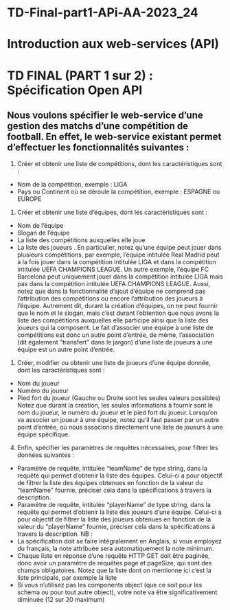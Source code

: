 # TD-Final-part1-APi-AA-2023_24
# Introduction aux web-services (API)
# TD FINAL (PART 1 sur 2) : Spécification Open API

## Nous voulons spécifier le web-service d’une gestion des matchs d’une compétition de football. En effet, le web-service existant permet d’effectuer les fonctionnalités suivantes :

1. Créer et obtenir une liste de compétitions, dont les caractéristiques sont :
- Nom de la compétition, exemple : LIGA
- Pays ou Continent où se déroule la compétition, exemple : ESPAGNE ou
EUROPE
1. Créer et obtenir une liste d’équipes, dont les caractéristiques sont :
- Nom de l’équipe
- Slogan de l’équipe
- La liste des compétitions auxquelles elle joue
- La liste des joueurs
.
En particulier, notez qu’une équipe peut jouer dans plusieurs compétitions,
par exemple, l’équipe intitulée Real Madrid peut à la fois jouer dans la
compétition intitulée LIGA et dans la compétition intitulée UEFA CHAMPIONS
LEAGUE.
Un autre exemple, l’équipe FC Barcelona peut uniquement jouer dans la
compétition intitulée LIGA mais pas dans la compétition intitulée UEFA
CHAMPIONS LEAGUE.
Aussi, notez que dans la fonctionnalité d’ajout d’équipe ne comprend pas
l’attribution des compétitions ou encore l’attribution des joueurs à l’équipe.
Autrement dit, durant la création d’équipes, on ne peut fournir que le nom et
le slogan, mais c’est durant l’obtention que nous avons la liste des
compétitions auxquelles elle participe ainsi que la liste des joueurs qui la
composent.
Le fait d’associer une équipe à une liste de compétitions est donc un autre
point d’entrée, de même, l’association (dit également “transfert” dans le
jargon) d’une liste de joueurs à une équipe est un autre point d’entrée.
1. Créer, modifier ou obtenir une liste de joueurs d’une équipe donnée, dont les
caractéristiques sont :
- Nom du joueur
- Numéro du joueur
- Pied fort du joueur (Gauche ou Droite sont les seules valeurs possibles)
Notez que durant la création, les seules informations à fournir sont le nom du
joueur, le numéro du joueur et le pied fort du joueur.
Lorsqu’on va associer un joueur à une équipe, notez qu’il faut passer par un
autre point d’entrée, où nous associons directement une liste de joueurs à
une équipe spécifique.
4. Enfin, spécifier les paramètres de requêtes nécessaires, pour filtrer les données
suivantes :
- Paramètre de requête, intitulée “teamName” de type string, dans la requête
qui permet d’obtenir la liste des équipes. Celui-ci a pour objectif de filtrer la
liste des équipes obtenues en fonction de la valeur du “teamName” fournie,
préciser cela dans la spécifications à travers la description.
- Paramètre de requête, intitulée “playerName” de type string, dans la requête
qui permet d’obtenir la liste des joueurs d’une équipe. Celui-ci a pour objectif
de filtrer la liste des joueurs obtenues en fonction de la valeur du
“playerName” fournie, préciser cela dans la spécifications à travers la
description.
NB :
- La spécification doit se faire intégralement en Anglais, si vous employez du français,
la note attribuée sera automatiquement la note minimum.
- Chaque liste en réponse d’une requête HTTP GET doit être paginée, donc avoir un
paramètre de requêtes page et pageSize, qui sont des champs obligatoires. Notez
que la liste dont on mentionne ici c’est la liste principale, par exemple la liste
- Si vous n’utilisez pas les components object (que ce soit pour les schema ou pour
tout autre object), votre note va être significativement diminuée (12 sur 20 maximum)
